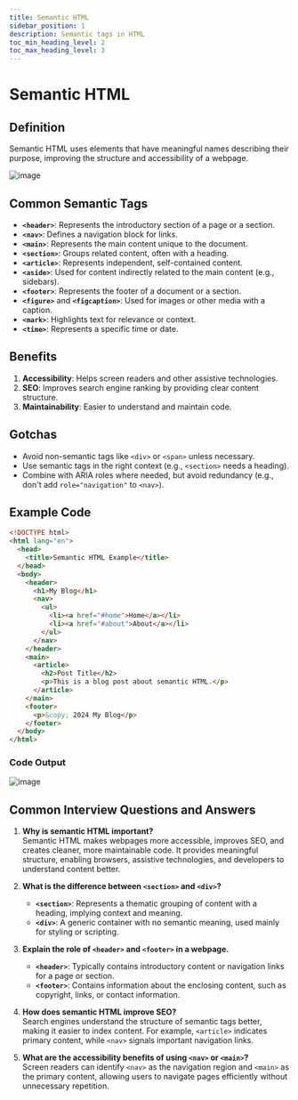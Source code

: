 ```yaml
---
title: Semantic HTML
sidebar_position: 1
description: Semantic tags in HTML
toc_min_heading_level: 2
toc_max_heading_level: 3
---
```


# Semantic HTML

## Definition

Semantic HTML uses elements that have meaningful names describing their purpose, improving the structure and accessibility of a webpage.

![image](https://github.com/user-attachments/assets/711bb61c-1df0-4d07-8b77-f25081c9480c)

## Common Semantic Tags

- **`<header>`**: Represents the introductory section of a page or a section.
- **`<nav>`**: Defines a navigation block for links.
- **`<main>`**: Represents the main content unique to the document.
- **`<section>`**: Groups related content, often with a heading.
- **`<article>`**: Represents independent, self-contained content.
- **`<aside>`**: Used for content indirectly related to the main content (e.g., sidebars).
- **`<footer>`**: Represents the footer of a document or a section.
- **`<figure>`** and **`<figcaption>`**: Used for images or other media with a caption.
- **`<mark>`**: Highlights text for relevance or context.
- **`<time>`**: Represents a specific time or date.

## Benefits

1. **Accessibility**: Helps screen readers and other assistive technologies.
2. **SEO**: Improves search engine ranking by providing clear content structure.
3. **Maintainability**: Easier to understand and maintain code.

## Gotchas

- Avoid non-semantic tags like `<div>` or `<span>` unless necessary.
- Use semantic tags in the right context (e.g., `<section>` needs a heading).
- Combine with ARIA roles where needed, but avoid redundancy (e.g., don't add `role="navigation"` to `<nav>`).

## Example Code

```html
<!DOCTYPE html>
<html lang="en">
  <head>
    <title>Semantic HTML Example</title>
  </head>
  <body>
    <header>
      <h1>My Blog</h1>
      <nav>
        <ul>
          <li><a href="#home">Home</a></li>
          <li><a href="#about">About</a></li>
        </ul>
      </nav>
    </header>
    <main>
      <article>
        <h2>Post Title</h2>
        <p>This is a blog post about semantic HTML.</p>
      </article>
    </main>
    <footer>
      <p>&copy; 2024 My Blog</p>
    </footer>
  </body>
</html>
```

### Code Output

![image](https://github.com/user-attachments/assets/d250c56a-22bd-4460-a92a-be6f952cadad)

## Common Interview Questions and Answers

1. **Why is semantic HTML important?**  
   Semantic HTML makes webpages more accessible, improves SEO, and creates cleaner, more maintainable code. It provides meaningful structure, enabling browsers, assistive technologies, and developers to understand content better.

2. **What is the difference between `<section>` and `<div>`?**

   - **`<section>`**: Represents a thematic grouping of content with a heading, implying context and meaning.
   - **`<div>`**: A generic container with no semantic meaning, used mainly for styling or scripting.

3. **Explain the role of `<header>` and `<footer>` in a webpage.**

   - **`<header>`**: Typically contains introductory content or navigation links for a page or section.
   - **`<footer>`**: Contains information about the enclosing content, such as copyright, links, or contact information.

4. **How does semantic HTML improve SEO?**  
   Search engines understand the structure of semantic tags better, making it easier to index content. For example, `<article>` indicates primary content, while `<nav>` signals important navigation links.

5. **What are the accessibility benefits of using `<nav>` or `<main>`?**  
   Screen readers can identify `<nav>` as the navigation region and `<main>` as the primary content, allowing users to navigate pages efficiently without unnecessary repetition.
